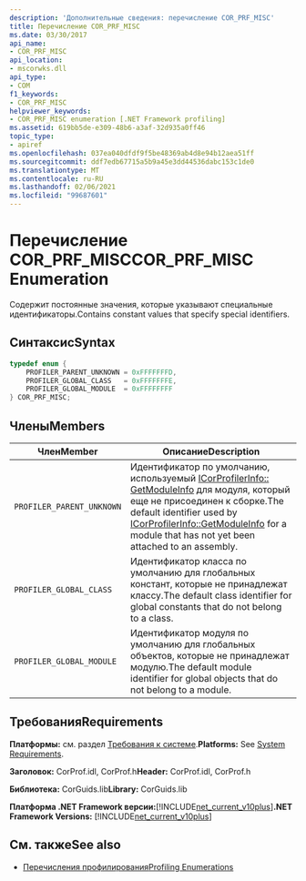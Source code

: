 ```yaml
---
description: 'Дополнительные сведения: перечисление COR_PRF_MISC'
title: Перечисление COR_PRF_MISC
ms.date: 03/30/2017
api_name:
- COR_PRF_MISC
api_location:
- mscorwks.dll
api_type:
- COM
f1_keywords:
- COR_PRF_MISC
helpviewer_keywords:
- COR_PRF_MISC enumeration [.NET Framework profiling]
ms.assetid: 619bb5de-e309-48b6-a3af-32d935a0ff46
topic_type:
- apiref
ms.openlocfilehash: 037ea040dfdf9f5be48369ab4d8e94b12aea51ff
ms.sourcegitcommit: ddf7edb67715a5b9a45e3dd44536dabc153c1de0
ms.translationtype: MT
ms.contentlocale: ru-RU
ms.lasthandoff: 02/06/2021
ms.locfileid: "99687601"
---
```

# <a name="cor_prf_misc-enumeration"></a><span data-ttu-id="d880e-103">Перечисление COR_PRF_MISC</span><span class="sxs-lookup"><span data-stu-id="d880e-103">COR_PRF_MISC Enumeration</span></span>

<span data-ttu-id="d880e-104">Содержит постоянные значения, которые указывают специальные идентификаторы.</span><span class="sxs-lookup"><span data-stu-id="d880e-104">Contains constant values that specify special identifiers.</span></span>  
  
## <a name="syntax"></a><span data-ttu-id="d880e-105">Синтаксис</span><span class="sxs-lookup"><span data-stu-id="d880e-105">Syntax</span></span>  
  
```cpp  
typedef enum {  
    PROFILER_PARENT_UNKNOWN = 0xFFFFFFFD,  
    PROFILER_GLOBAL_CLASS   = 0xFFFFFFFE,  
    PROFILER_GLOBAL_MODULE  = 0xFFFFFFFF  
} COR_PRF_MISC;  
```  
  
## <a name="members"></a><span data-ttu-id="d880e-106">Члены</span><span class="sxs-lookup"><span data-stu-id="d880e-106">Members</span></span>  
  
|<span data-ttu-id="d880e-107">Член</span><span class="sxs-lookup"><span data-stu-id="d880e-107">Member</span></span>|<span data-ttu-id="d880e-108">Описание</span><span class="sxs-lookup"><span data-stu-id="d880e-108">Description</span></span>|  
|------------|-----------------|  
|`PROFILER_PARENT_UNKNOWN`|<span data-ttu-id="d880e-109">Идентификатор по умолчанию, используемый [ICorProfilerInfo:: GetModuleInfo](icorprofilerinfo-getmoduleinfo-method.md) для модуля, который еще не присоединен к сборке.</span><span class="sxs-lookup"><span data-stu-id="d880e-109">The default identifier used by [ICorProfilerInfo::GetModuleInfo](icorprofilerinfo-getmoduleinfo-method.md) for a module that has not yet been attached to an assembly.</span></span>|  
|`PROFILER_GLOBAL_CLASS`|<span data-ttu-id="d880e-110">Идентификатор класса по умолчанию для глобальных констант, которые не принадлежат классу.</span><span class="sxs-lookup"><span data-stu-id="d880e-110">The default class identifier for global constants that do not belong to a class.</span></span>|  
|`PROFILER_GLOBAL_MODULE`|<span data-ttu-id="d880e-111">Идентификатор модуля по умолчанию для глобальных объектов, которые не принадлежат модулю.</span><span class="sxs-lookup"><span data-stu-id="d880e-111">The default module identifier for global objects that do not belong to a module.</span></span>|  
  
## <a name="requirements"></a><span data-ttu-id="d880e-112">Требования</span><span class="sxs-lookup"><span data-stu-id="d880e-112">Requirements</span></span>  

 <span data-ttu-id="d880e-113">**Платформы:** см. раздел [Требования к системе](../../get-started/system-requirements.md).</span><span class="sxs-lookup"><span data-stu-id="d880e-113">**Platforms:** See [System Requirements](../../get-started/system-requirements.md).</span></span>  
  
 <span data-ttu-id="d880e-114">**Заголовок:** CorProf.idl, CorProf.h</span><span class="sxs-lookup"><span data-stu-id="d880e-114">**Header:** CorProf.idl, CorProf.h</span></span>  
  
 <span data-ttu-id="d880e-115">**Библиотека:** CorGuids.lib</span><span class="sxs-lookup"><span data-stu-id="d880e-115">**Library:** CorGuids.lib</span></span>  
  
 <span data-ttu-id="d880e-116">**Платформа .NET Framework версии:**[!INCLUDE[net_current_v10plus](../../../../includes/net-current-v10plus-md.md)]</span><span class="sxs-lookup"><span data-stu-id="d880e-116">**.NET Framework Versions:** [!INCLUDE[net_current_v10plus](../../../../includes/net-current-v10plus-md.md)]</span></span>  
  
## <a name="see-also"></a><span data-ttu-id="d880e-117">См. также</span><span class="sxs-lookup"><span data-stu-id="d880e-117">See also</span></span>

- [<span data-ttu-id="d880e-118">Перечисления профилирования</span><span class="sxs-lookup"><span data-stu-id="d880e-118">Profiling Enumerations</span></span>](profiling-enumerations.md)
